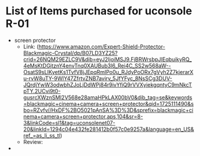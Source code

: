 # List of Items purchased for uconsole R-01
- screen protector
  - Link: (https://www.amazon.com/Expert-Shield-Protector-Blackmagic-Crystal/dp/B07LD3YZ25?crid=26NQM29EZLC9V&dib=eyJ2IjoiMSJ9.FjBRWrsbpJlEqbuikyRQ_4eMsKtDGjtznY4envTnq0XAUBub3l6_Rei4C_SS2w568aW--OsatS9sLIKyetKs1TvfV8jJEpqRmIPo0u_RJdyPoORx7gVyh2Z7kjerarXu-rvW8uTY-9WlY47ZfrtvZNB7avirv_5JfYFyc_8NsSCg3DUV-JQrdjYwW3odwbhZJoLjDdWPj84r9ivYfiQ9rVVXyiekgqntyC9mNkcTpTY.2UCvi9t0-gusrcXWznSMl2V568e28amaHPkLAX00bV0&dib_tag=se&keywords=blackmagic+cinema+camera+screen+protector&qid=1725111490&sbo=RZvfv//HxDF%2BO5021pAnSA%3D%3D&sprefix=blackmagic+cinema+camera+screen+protector,aps,104&sr=8-3&linkCode=sl1&tag=uconsolenet07-20&linkId=1294c04e432fe281412b0f57c0e9257a&language=en_US&ref_=as_li_ss_tl)
  - Review:
- 
